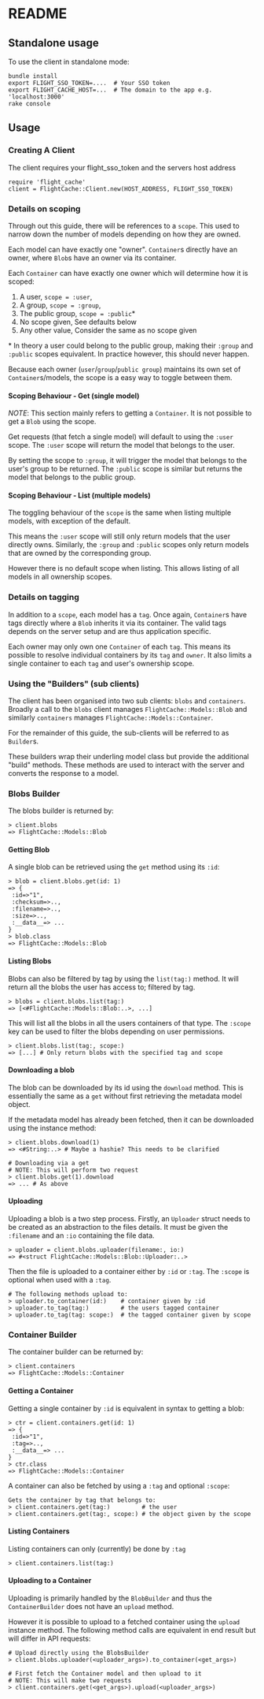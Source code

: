 # README
## Standalone usage

To use the client in standalone mode:

```
bundle install
export FLIGHT_SSO_TOKEN=....  # Your SSO token
export FLIGHT_CACHE_HOST=...  # The domain to the app e.g. 'localhost:3000'
rake console
```

## Usage

### Creating A Client

The client requires your flight\_sso\_token and the servers host address

```
require 'flight_cache'
client = FlightCache::Client.new(HOST_ADDRESS, FLIGHT_SSO_TOKEN)
```

### Details on scoping

Through out this guide, there will be references to a `scope`. This used to
narrow down the number of models depending on how they are owned.

Each model can have exactly one "owner". `Container`s directly have an owner,
where `Blob`s have an owner via its container.

Each `Container` can have exactly one owner which will determine how it is
scoped:
1. A user,            `scope = :user`,
2. A group,           `scope = :group`,
3. The public group,  `scope = :public`\*
4. No scope given,    See defaults below
5. Any other value,   Consider the same as no scope given

\* In theory a user could belong to the public group, making their `:group` and
`:public` scopes equivalent. In practice however, this should never happen.

Because each owner (`user`/`group`/`public group`) maintains its own set of
`Container`s/models, the scope is a easy way to toggle between them.

#### Scoping Behaviour - Get (single model)

*NOTE*: This section mainly refers to getting a `Container`. It is not possible to
get a `Blob` using the scope.

Get requests (that fetch a single model) will default to using the `:user`
scope. The `:user` scope will return the model that belongs to the user.

By setting the scope to `:group`, it will trigger the model that belongs to
the user's group to be returned. The `:public` scope is similar but returns
the model that belongs to the public group.

#### Scoping Behaviour - List (multiple models)

The toggling behaviour of the `scope` is the same when listing multiple models,
with exception of the default.

This means the `:user` scope will still only return models that the user directly
owns. Similarly, the `:group` and `:public` scopes only return models that are
owned by the corresponding group.

However there is no default scope when listing. This allows listing of all
models in all ownership scopes.

### Details on tagging

In addition to a `scope`, each model has a `tag`. Once again, `Container`s have
tags directly where a `Blob` inherits it via its container. The valid tags
depends on the server setup and are thus application specific.

Each owner may only own one `Container` of each `tag`. This means its possible
to resolve individual containers by its `tag` and `owner`. It also limits a
single container to each `tag` and user's ownership scope.

### Using the "Builders" (sub clients)

The client has been organised into two sub clients: `blobs` and `containers`.
Broadly a call to the `blobs` client manages `FlightCache::Models::Blob`
and similarly `containers` manages `FlightCache::Models::Container`.

For the remainder of this guide, the sub-clients will be referred to as
`Builder`s.

These builders wrap their underling model class but provide the additional
"build" methods. These methods are used to interact with the server and converts
the response to a model.

### Blobs Builder

The blobs builder is returned by:

```
> client.blobs
=> FlightCache::Models::Blob
```

#### Getting Blob

A single blob can be retrieved using the `get` method using its `:id`:

```
> blob = client.blobs.get(id: 1)
=> {
 :id=>"1",
 :checksum=>..,
 :filename=>..,
 :size=>..,
 :__data__=> ...
}
> blob.class
=> FlightCache::Models::Blob
```

#### Listing Blobs

Blobs can also be filtered by tag by using the `list(tag:)` method. It will
return all the blobs the user has access to; filtered by tag.

```
> blobs = client.blobs.list(tag:)
=> [<#FlightCache::Models::Blob:..>, ...]
```

This will list all the blobs in all the users containers of that type. The
`:scope` key can be used to filter the blobs depending on user permissions.

```
> client.blobs.list(tag:, scope:)
=> [...] # Only return blobs with the specified tag and scope
```

#### Downloading a blob

The blob can be downloaded by its id using the `download` method. This is
essentially the same as a `get` without first retrieving the metadata model
object.

If the metadata model has already been fetched, then it can be downloaded using
the instance method:

```
> client.blobs.download(1)
=> <#String:..> # Maybe a hashie? This needs to be clarified

# Downloading via a get
# NOTE: This will perform two request
> client.blobs.get(1).download
=> ... # As above
```

#### Uploading

Uploading a blob is a two step process. Firstly, an `Uploader` struct needs to
be created as an abstraction to the files details. It must be given the
`:filename` and an `:io` containing the file data.

```
> uploader = client.blobs.uploader(filename:, io:)
=> #<struct FlightCache::Models::Blob::Uploader:..>
```

Then the file is uploaded to a container either by `:id` or `:tag`. The `:scope`
is optional when used with a `:tag`.

```
# The following methods upload to:
> uploader.to_container(id:)    # container given by :id
> uploader.to_tag(tag:)         # the users tagged container
> uploader.to_tag(tag: scope:)  # the tagged container given by scope
```

### Container Builder

The container builder can be returned by:
```
> client.containers
=> FlightCache::Models::Container
```

#### Getting a Container

Getting a single container by `:id` is equivalent in syntax to getting a blob:

```
> ctr = client.containers.get(id: 1)
=> {
 :id=>"1",
 :tag=>..,
 :__data__=> ...
}
> ctr.class
=> FlightCache::Models::Container
```

A container can also be fetched by using a `:tag` and optional `:scope`:

```
Gets the container by tag that belongs to:
> client.containers.get(tag:)         # the user
> client.containers.get(tag:, scope:) # the object given by the scope
```

#### Listing Containers

Listing containers can only (currently) be done by `:tag`

```
> client.containers.list(tag:)
```

#### Uploading to a Container

Uploading is primarily handled by the `BlobBuilder` and thus the
`ContainerBuilder` does not have an `upload` method.

However it is possible to upload to a fetched container using the `upload`
instance method. The following method calls are equivalent in end result
but will differ in API requests:

```
# Upload directly using the BlobsBuilder
> client.blobs.uploader(<uploader_args>).to_container(<get_args>)

# First fetch the Container model and then upload to it
# NOTE: This will make two requests
> client.containers.get(<get_args>).upload(<uploader_args>)
```


